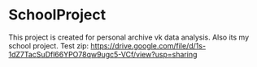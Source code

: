 # SchoolProject
This project is created for personal archive vk data analysis. Also its my school project.
Test zip: https://drive.google.com/file/d/1s-1dZ7TacSuDfl66YPO78qw9ugc5-VCf/view?usp=sharing
